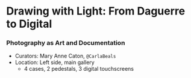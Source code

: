 # Drawing with Light: From Daguerre to Digital
### Photography as Art and Documentation

* Curators: Mary Anne Caton, <code>@CarlaBeals</code>
* Location: Left side, main gallery
  * 4 cases, 2 pedestals, 3 digital touchscreens

